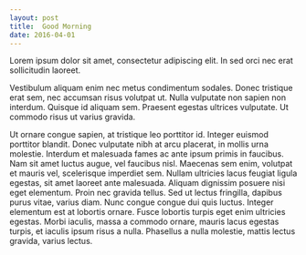 ```yaml
---
layout: post
title:  Good Morning
date: 2016-04-01
---
```


Lorem ipsum dolor sit amet, consectetur adipiscing elit. In sed orci nec erat sollicitudin laoreet.
<!-- more --> 
Vestibulum aliquam enim nec metus condimentum sodales. Donec tristique erat sem, nec accumsan risus volutpat ut. Nulla vulputate non sapien non interdum. Quisque id aliquam sem. Praesent egestas ultrices vulputate. Ut commodo risus ut varius gravida.

Ut ornare congue sapien, at tristique leo porttitor id. Integer euismod porttitor blandit. Donec vulputate nibh at arcu placerat, in mollis urna molestie. Interdum et malesuada fames ac ante ipsum primis in faucibus. Nam sit amet luctus augue, vel faucibus nisl. Maecenas sem enim, volutpat et mauris vel, scelerisque imperdiet sem. Nullam ultricies lacus feugiat ligula egestas, sit amet laoreet ante malesuada. Aliquam dignissim posuere nisi eget elementum. Proin nec gravida tellus. Sed ut lectus fringilla, dapibus purus vitae, varius diam. Nunc congue congue dui quis luctus. Integer elementum est at lobortis ornare. Fusce lobortis turpis eget enim ultricies egestas. Morbi iaculis, massa a commodo ornare, mauris lacus egestas turpis, et iaculis ipsum risus a nulla. Phasellus a nulla molestie, mattis lectus gravida, varius lectus.
